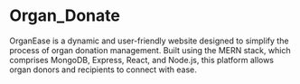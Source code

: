 # Organ_Donate
OrganEase is a dynamic and user-friendly website designed to simplify the process of organ donation management. Built using the MERN stack, which comprises MongoDB, Express, React, and Node.js, this platform allows organ donors and recipients to connect with ease.

